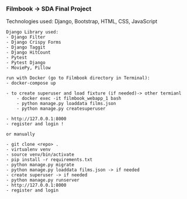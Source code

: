 ### Filmbook -> SDA Final Project 

Technologies used: Django, Bootstrap, HTML, CSS, JavaScript

    Django Library used:
    - Django Filter
    - Django Crispy Forms
    - Django Taggit
    - Django HitCount
    - Pytest
    - Pytest Django
    - MoviePy, Pillow

    run with Docker (go to Filmbook directory in Terminal):
    - docker-compose up

    - to create superuser and load fixture (if needed)-> other termianl
        - docker exec -it filmbook_webapp_1 bash
        - python manage.py loaddata films.json
        - python manage.py createsuperuser
   
    - http://127.0.0.1:8000
    - register and login !

    or manually 

    - git clone <repo> .
    - virtualenv venv
    - source venv/bin/activate
    - pip install -r requirements.txt
    - python manage.py migrate
    - python manage.py loaddata films.json -> if needed
    - create superuser -> if needed
    - python manage.py runserver
    - http://127.0.0.1:8000
    - register and login



